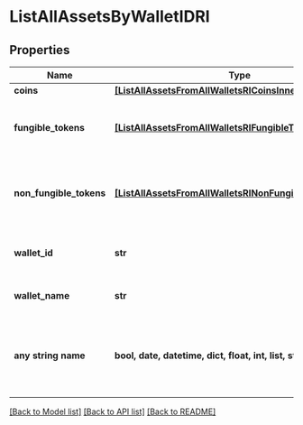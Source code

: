 # ListAllAssetsByWalletIDRI


## Properties
Name | Type | Description | Notes
------------ | ------------- | ------------- | -------------
**coins** | [**[ListAllAssetsFromAllWalletsRICoinsInner]**](ListAllAssetsFromAllWalletsRICoinsInner.md) |  | 
**fungible_tokens** | [**[ListAllAssetsFromAllWalletsRIFungibleTokensInner]**](ListAllAssetsFromAllWalletsRIFungibleTokensInner.md) | Represents fungible tokens&#39;es detailed information | 
**non_fungible_tokens** | [**[ListAllAssetsFromAllWalletsRINonFungibleTokensInner]**](ListAllAssetsFromAllWalletsRINonFungibleTokensInner.md) | Represents non-fungible tokens&#39;es detailed information. | 
**wallet_id** | **str** | Defines the unique ID of the Wallet. | 
**wallet_name** | **str** | Represents the name of the wallet. | 
**any string name** | **bool, date, datetime, dict, float, int, list, str, none_type** | any string name can be used but the value must be the correct type | [optional]

[[Back to Model list]](../README.md#documentation-for-models) [[Back to API list]](../README.md#documentation-for-api-endpoints) [[Back to README]](../README.md)


